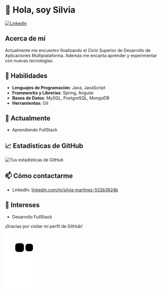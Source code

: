 # 👋 Hola, soy Silvia

[![LinkedIn](https://img.shields.io/badge/LinkedIn-blue?style=flat&logo=linkedin&label=LinkedIn)](https://www.linkedin.com/in/silvia-martinez-532b3824b)

## Acerca de mí

Actualmente me encuentro finalizando el Ciclo Superior de Desarrollo de Aplicaciones Multiplataforma. Además me encanta aprender y experimentar con nuevas tecnologías.

## 🚀 Habilidades

- **Lenguajes de Programación**: Java, JavaScript
- **Frameworks y Librerías**: Spring, Angular
- **Bases de Datos**: MySQL, PostgreSQL, MongoDB
- **Herramientas**: Git

## 🌱 Actualmente

- Aprendiendo FullStack

## 📈 Estadísticas de GitHub

![Tus estadísticas de GitHub](https://github-readme-stats.vercel.app/api?username=smartriob1&show_icons=true&theme=radical)

## 📫 Cómo contactarme

- LinkedIn: [linkedin.com/in/silvia-martinez-532b3824b](https://www.linkedin.com/in/silvia-martinez-532b3824b)


## 🎨 Intereses

- Desarrollo FullStack

¡Gracias por visitar mi perfil de GitHub!

![snake animation](https://github.com/smartriob1/smartriob1/blob/output/github-contribution-grid-snake2.svg)
